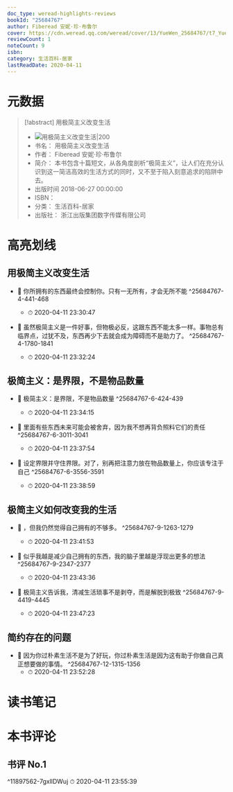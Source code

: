 ```yaml
---
doc_type: weread-highlights-reviews
bookId: "25684767"
author: Fiberead 安妮·珍·布鲁尔
cover: https://cdn.weread.qq.com/weread/cover/13/YueWen_25684767/t7_YueWen_25684767.jpg
reviewCount: 1
noteCount: 9
isbn: 
category: 生活百科-居家
lastReadDate: 2020-04-11
---
```

# 元数据
> [!abstract] 用极简主义改变生活
> - ![ 用极简主义改变生活|200](https://cdn.weread.qq.com/weread/cover/13/YueWen_25684767/t7_YueWen_25684767.jpg)
> - 书名： 用极简主义改变生活
> - 作者： Fiberead 安妮·珍·布鲁尔
> - 简介： 本书包含十篇短文，从各角度剖析“极简主义”，让人们在充分认识到这一简洁高效的生活方式的同时，又不至于陷入刻意追求的陷阱中去。
> - 出版时间 2018-06-27 00:00:00
> - ISBN： 
> - 分类： 生活百科-居家
> - 出版社： 浙江出版集团数字传媒有限公司

# 高亮划线

## 用极简主义改变生活


- 📌 你所拥有的东西最终会控制你。只有一无所有，才会无所不能 ^25684767-4-441-468
    - ⏱ 2020-04-11 23:30:47 

- 📌 虽然极简主义是一件好事，但物极必反，这跟东西不能太多一样。事物总有临界点，过犹不及，东西再少下去就会成为障碍而不是助力了。 ^25684767-4-1780-1841
    - ⏱ 2020-04-11 23:32:24 
## 极简主义：是界限，不是物品数量


- 📌 极简主义：是界限，不是物品数量 ^25684767-6-424-439
    - ⏱ 2020-04-11 23:34:15 

- 📌 里面有些东西未来可能会被舍弃，因为我不想再背负照料它们的责任 ^25684767-6-3011-3041
    - ⏱ 2020-04-11 23:37:54 

- 📌 设定界限并守住界限。对了，别再把注意力放在物品数量上，你应该专注于自己 ^25684767-6-3556-3591
    - ⏱ 2020-04-11 23:38:59 
## 极简主义如何改变我的生活


- 📌 ，但我仍然觉得自己拥有的不够多。 ^25684767-9-1263-1279
    - ⏱ 2020-04-11 23:41:53 

- 📌 似乎我越是减少自己拥有的东西，我的脑子里越是浮现出更多的想法 ^25684767-9-2347-2377
    - ⏱ 2020-04-11 23:43:36 

- 📌 极简主义告诉我，清减生活琐事不是剥夺，而是解脱到极致 ^25684767-9-4419-4445
    - ⏱ 2020-04-11 23:47:23 
## 简约存在的问题


- 📌 因为你过朴素生活不是为了好玩，你过朴素生活是因为这有助于你做自己真正想要做的事情。 ^25684767-12-1315-1356
    - ⏱ 2020-04-11 23:52:28 
# 读书笔记

# 本书评论

## 书评 No.1 
 ^11897562-7gxllDWuj
⏱ 2020-04-11 23:55:39
